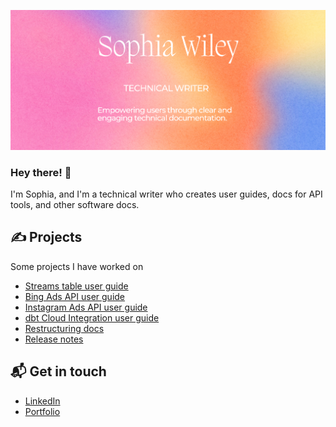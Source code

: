 ![about me image](https://github.com/sophia-wiley/Sophia-Wiley/blob/a81d06ff2575bd913269b55d7086f51ffca5981c/about_me_3.png)

### Hey there! 👋

I'm Sophia, and I'm a technical writer who creates user guides, docs for API tools, and other software docs.

## ✍️ Projects
Some projects I have worked on
* [Streams table user guide](https://github.com/airbytehq/airbyte/pull/24326)
* [Bing Ads API user guide](https://github.com/airbytehq/airbyte/pull/16755)
* [Instagram Ads API user guide](https://github.com/airbytehq/airbyte/pull/17693) 
* [dbt Cloud Integration user guide](https://github.com/airbytehq/airbyte/blob/master/docs/cloud/managing-airbyte-cloud/dbt-cloud-integration.md)
* [Restructuring docs](https://github.com/airbytehq/airbyte/pull/23319)
* [Release notes](https://github.com/airbytehq/airbyte/blob/master/docs/release_notes/july_2022.md)

## 📬 Get in touch
* [LinkedIn](https://www.linkedin.com/in/sophiawiley/)
* [Portfolio](https://sophiawiley123.wixsite.com/portfolio)
<!--
**sophia-wiley/Sophia-Wiley** is a ✨ _special_ ✨ repository because its `README.md` (this file) appears on your GitHub profile.

Here are some ideas to get you started:

- 🔭 I’m currently working on ...
- 🌱 I’m currently learning ...
- 👯 I’m looking to collaborate on ...
- 🤔 I’m looking for help with ...
- 💬 Ask me about ...
- 📫 How to reach me: ...
- 😄 Pronouns: ...
- ⚡ Fun fact: ...
-->
